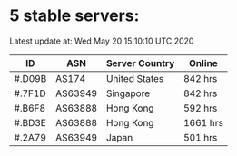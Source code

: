 # 5 stable servers:

Latest update at: Wed May 20 15:10:10 UTC 2020

| ID | ASN | Server Country | Online |
| -- | --- | -------------- | ------ |
| #.D09B | AS174 | United States | 842 hrs |
| #.7F1D | AS63949 | Singapore | 842 hrs |
| #.B6F8 | AS63888 | Hong Kong | 592 hrs |
| #.BD3E | AS63888 | Hong Kong | 1661 hrs |
| #.2A79 | AS63949 | Japan | 501 hrs |

